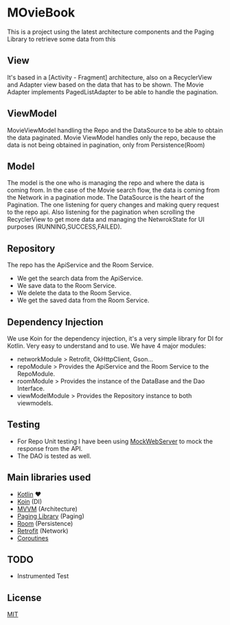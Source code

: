 # MOvieBook
This is a project using the latest architecture components and the Paging Library to retrieve some data from this

## View
It's based in a [Activity - Fragment] architecture, also on a RecyclerView and Adapter view based on the data that has to be shown.
The Movie Adapter implements PagedListAdapter to be able to handle the pagination.

## ViewModel
MovieViewModel handling the Repo and the DataSource to be able to obtain the data paginated.
Movie ViewModel handles only the repo, because the data is not being obtained in pagination, only from Persistence(Room)

## Model
The model is the one who is managing the repo and where the data is coming from. In the case of the Movie search flow, the data is coming
from the Network in a pagination mode. 
The DataSource is the heart of the Pagination. The one listening for query changes and making query request to the repo api.
Also listening for the pagination when scrolling the RecyclerView to get more data and managing the NetwrokState for UI purposes (RUNNING,SUCCESS,FAILED).

## Repository
The repo has the ApiService and the Room Service. 
- We get the search data from the ApiService.
- We save data to the Room Service.
- We delete the data to the Room Service.
- We get the saved data from the Room Service.

## Dependency Injection
We use Koin for the dependency injection, it's a very simple library for DI for Kotlin. Very easy to understand and to use.
We have 4 major modules:
- networkModule > Retrofit, OkHttpClient, Gson...
- repoModule > Provides the ApiService and the Room Service to the RepoModule.
- roomModule > Provides the instance of the DataBase and the Dao Interface.
- viewModelModule > Provides the Repository instance to both viewmodels.

## Testing
- For Repo Unit testing I have been using [MockWebServer](https://github.com/square/okhttp/tree/master/mockwebserver) to mock the response from the API.
- The DAO is tested as well.

## Main libraries used
- [Kotlin](https://kotlinlang.org/docs/reference/) :heart:
- [Koin](https://github.com/InsertKoinIO/koin) (DI)
- [MVVM](https://developer.android.com/jetpack/docs/guide) (Architecture)
- [Paging Library](https://developer.android.com/topic/libraries/architecture/paging) (Paging)
- [Room](https://developer.android.com/topic/libraries/architecture/room) (Persistence)
- [Retrofit](https://square.github.io/retrofit/) (Network)
- [Coroutines](https://developer.android.com/kotlin/coroutines)

## TODO
- Instrumented Test


## License
[MIT](https://choosealicense.com/licenses/mit/)
